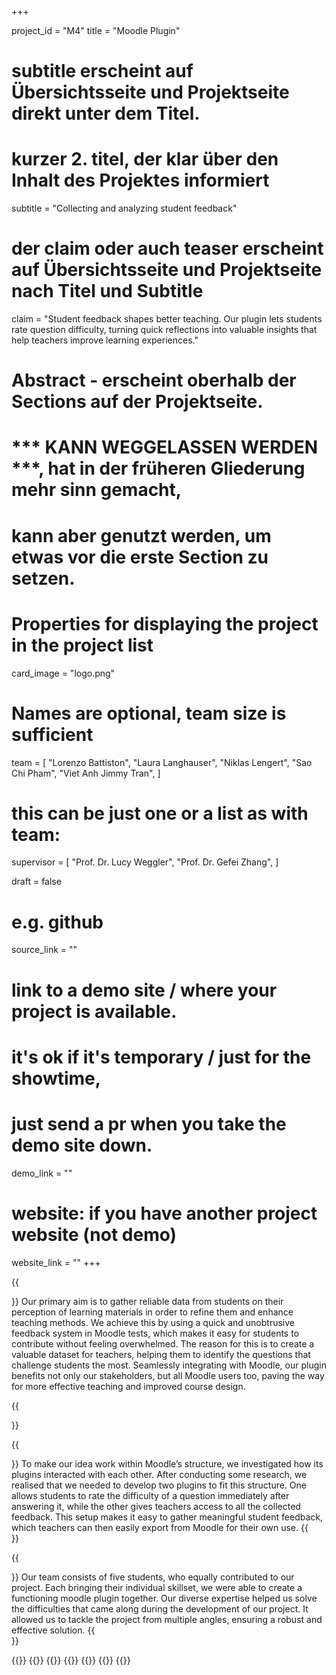 +++


project_id = "M4"
title = "Moodle Plugin"

# subtitle erscheint auf Übersichtsseite und Projektseite direkt unter dem Titel.
# kurzer 2. titel, der klar über den Inhalt des Projektes informiert
subtitle = "Collecting and analyzing student feedback"

# der claim oder auch teaser erscheint auf Übersichtsseite und Projektseite nach Titel und Subtitle
claim = "Student feedback shapes better teaching. Our plugin lets students rate question difficulty, turning quick reflections into valuable insights that help teachers improve learning experiences."

# Abstract - erscheint oberhalb der Sections auf der Projektseite. 
# *** KANN WEGGELASSEN WERDEN ***, hat in der früheren Gliederung mehr sinn gemacht,
# kann aber genutzt werden, um etwas vor die erste Section zu setzen.


# Properties for displaying the project in the project list
card_image = "logo.png"

# Names are optional, team size is sufficient
team = [
    "Lorenzo Battiston",
    "Laura Langhauser", 
    "Niklas Lengert",
    "Sao Chi Pham",
    "Viet Anh Jimmy Tran",
]
# this can be just one or a list as with team:
supervisor = [
    "Prof. Dr. Lucy Weggler", 
    "Prof. Dr. Gefei Zhang",
]

draft = false


# e.g. github
source_link = ""
# link to a demo site / where your project is available.
# it's ok if it's temporary / just for the showtime, 
# just send a pr when you take the demo site down.
demo_link = ""
# website: if you have another project website (not demo)
website_link = ""
+++

{{<section title="Our Goal">}}
Our primary aim is to gather reliable data from students on their perception of learning materials in order to refine them and enhance teaching methods. We achieve this by using a quick and unobtrusive feedback system in Moodle tests, which makes it easy for students to contribute without feeling overwhelmed. The reason for this is to create a valuable dataset for teachers, helping them to identify the questions that challenge students the most. Seamlessly integrating with Moodle, our plugin benefits not only our stakeholders, but all Moodle users too, paving the way for more effective teaching and improved course design.

{{</section>}}


{{<section title="Process and Outcome">}}
To make our idea work within Moodle’s structure, we investigated how its plugins interacted with each other. After conducting some research, we realised that we needed to develop two plugins to fit this structure. One allows students to rate the difficulty of a question immediately after answering it, while the other gives teachers access to all the collected feedback. This setup makes it easy to gather meaningful student feedback, which teachers can then easily export from Moodle for their own use.
{{</section>}} 


{{<section title="Team">}}
Our team consists of five students, who equally contributed to our project. Each bringing their individual skillset, we were able to create a functioning moodle plugin together. 
Our diverse expertise helped us solve the difficulties that came along during the development of our project. It allowed us to tackle the project from multiple angles, ensuring a robust and effective solution.
{{</section>}} 

{{<gallery>}}
{{<team-member image="lorenzo.jpg" name="Lorenzo Battiston">}}
{{<team-member image="laura.jpg" name="Laura Langhauser">}}
{{<team-member image="niklas.jpg" name="Niklas Lengert">}}
{{<team-member image="chi.jpg" name="Sao Chi Pham">}}
{{<team-member image="jimmy.jpg" name="Viet Anh Jimmy Tran">}}
{{</gallery>}}